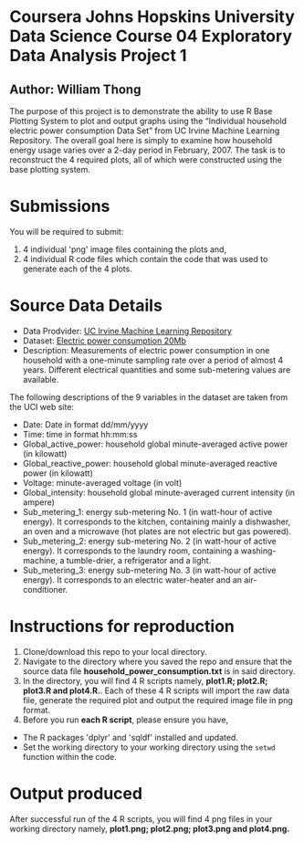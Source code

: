 # Coursera Johns Hopskins University Data Science Course 04 Exploratory Data Analysis Project 1
## Author:  William Thong

The purpose of this project is to demonstrate the ability to use R Base Plotting System to plot and output graphs using the “Individual household electric power consumption Data Set” from UC Irvine Machine Learning Repository.  The overall goal here is simply to examine how household energy usage varies over a 2-day period in February, 2007.  The task is to reconstruct the 4 required plots, all of which were constructed using the base plotting system.    

# Submissions
You will be required to submit:    

1. 4 individual 'png' image files containing the plots and,    
2. 4 individual R code files which contain the code that was used to generate each of the 4 plots.    

# Source Data Details    

* Data Prodvider: [UC Irvine Machine Learning Repository](http://archive.ics.uci.edu/ml/)
* Dataset: [Electric power consumption 20Mb](https://d396qusza40orc.cloudfront.net/exdata%2Fdata%2Fhousehold_power_consumption.zip)
* Description: Measurements of electric power consumption in one household with a one-minute sampling rate over a period of almost 4 years. Different electrical quantities and some sub-metering values are available.     

The following descriptions of the 9 variables in the dataset are taken from the UCI web site:     

* Date: Date in format dd/mm/yyyy     
* Time: time in format hh:mm:ss
* Global_active_power: household global minute-averaged active power (in kilowatt)
* Global_reactive_power: household global minute-averaged reactive power (in kilowatt)
* Voltage: minute-averaged voltage (in volt)
* Global_intensity: household global minute-averaged current intensity (in ampere)
* Sub_metering_1: energy sub-metering No. 1 (in watt-hour of active energy). It corresponds to the kitchen, containing mainly a dishwasher, an oven and a microwave (hot plates are not electric but gas powered).
* Sub_metering_2: energy sub-metering No. 2 (in watt-hour of active energy). It corresponds to the laundry room, containing a washing-machine, a tumble-drier, a refrigerator and a light.
* Sub_metering_3: energy sub-metering No. 3 (in watt-hour of active energy). It corresponds to an electric water-heater and an air-conditioner.

# Instructions for reproduction

1. Clone/download this repo to your local directory.  
2. Navigate to the directory where you saved the repo and ensure that the source data file **household_power_consumption.txt** is in said directory.
3. In the directory, you will find 4 R scripts namely, **plot1.R; plot2.R; plot3.R and plot4.R.**.  Each of these 4 R scripts will import the raw data file, generate the required plot and output the required image file in png format.
4. Before you run **each R script**, please ensure you have,  
  * The R packages 'dplyr' and 'sqldf' installed and updated.
  * Set the working directory to your working directory using the ```setwd``` function within the code.  

# Output produced
After successful run of the 4 R scripts, you will find 4 png files in your working directory namely, **plot1.png; plot2.png; plot3.png and  plot4.png.**





